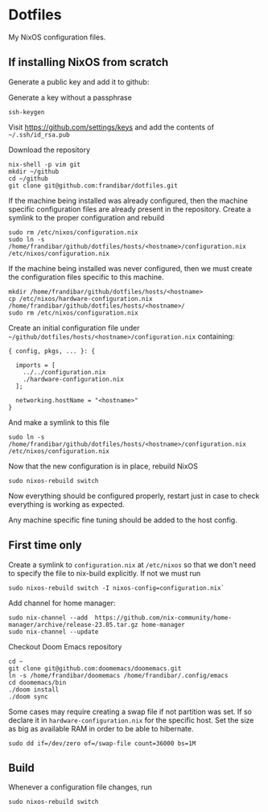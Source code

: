 # Dotfiles

My NixOS configuration files.

## If installing NixOS from scratch

Generate a public key and add it to github:

Generate a key without a passphrase
```
ssh-keygen
```

Visit https://github.com/settings/keys and add the contents of `~/.ssh/id_rsa.pub`

Download the repository
```
nix-shell -p vim git
mkdir ~/github
cd ~/github
git clone git@github.com:frandibar/dotfiles.git
```

If the machine being installed was already configured, then the machine specific configuration files are already present in the repository.
Create a symlink to the proper configuration and rebuild

```
sudo rm /etc/nixos/configuration.nix
sudo ln -s /home/frandibar/github/dotfiles/hosts/<hostname>/configuration.nix /etc/nixos/configuration.nix
```

If the machine being installed was never configured, then we must create the configuration files specific to this machine.

```
mkdir /home/frandibar/github/dotfiles/hosts/<hostname>
cp /etc/nixos/hardware-configuration.nix /home/frandibar/github/dotfiles/hosts/<hostname>/
sudo rm /etc/nixos/configuration.nix
```

Create an initial configuration file under `~/github/dotfiles/hosts/<hostname>/configuration.nix` containing:

```
{ config, pkgs, ... }: {

  imports = [
    ../../configuration.nix
    ./hardware-configuration.nix
  ];
  
  networking.hostName = "<hostname>"
}
```

And make a symlink to this file
```
sudo ln -s /home/frandibar/github/dotfiles/hosts/<hostname>/configuration.nix /etc/nixos/configuration.nix
```

Now that the new configuration is in place, rebuild NixOS

```
sudo nixos-rebuild switch
```

Now everything should be configured properly, restart just in case to check everything is working as expected.

Any machine specific fine tuning should be added to the host config.


## First time only

Create a symlink to `configuration.nix` at `/etc/nixos` so that we don't need to specify the file to nix-build explicitly. If not we must run
```
sudo nixos-rebuild switch -I nixos-config=configuration.nix`
```

Add channel for home manager:
```
sudo nix-channel --add  https://github.com/nix-community/home-manager/archive/release-23.05.tar.gz home-manager
sudo nix-channel --update
```

Checkout Doom Emacs repository
```
cd ~
git clone git@github.com:doomemacs/doomemacs.git
ln -s /home/frandibar/doomemacs /home/frandibar/.config/emacs
cd doomemacs/bin
./doom install
./doom sync
```
Some cases may require creating a swap file if not partition was set. If so declare it in `hardware-configuration.nix` for the specific host.
Set the size as big as available RAM in order to be able to hibernate.
```
sudo dd if=/dev/zero of=/swap-file count=36000 bs=1M
```

## Build

Whenever a configuration file changes, run
```
sudo nixos-rebuild switch
```

